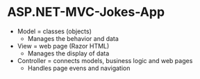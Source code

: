 # ASP.NET-MVC-Jokes-App
 
- Model = classes (objects)
  - Manages the behavior and data
- View = web page (Razor HTML)
  - Manages the display of data
- Controller = connects models, business logic and web pages
  - Handles page evens and navigation
